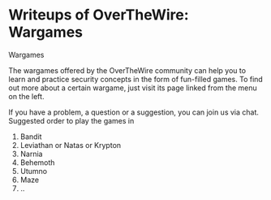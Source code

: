 # Writeups of OverTheWire: Wargames
Wargames

The wargames offered by the OverTheWire community can help you to learn and practice security concepts in the form of fun-filled games.
To find out more about a certain wargame, just visit its page linked from the menu on the left.

If you have a problem, a question or a suggestion, you can join us via chat.
Suggested order to play the games in
<ol type="1">  
  <li>Bandit</li>  
  <li>Leviathan or Natas or Krypton</li>  
  <li>Narnia</li>  
  <li>Behemoth</li>
  <li>Utumno</li>
  <li>Maze</li>
  <li>..</li>
</ol>  

